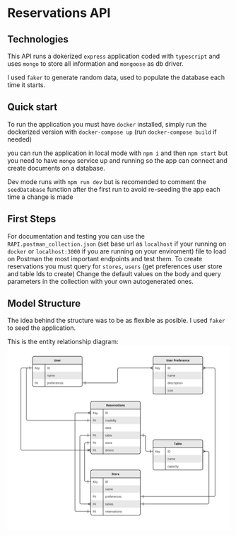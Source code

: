 
# Reservations API

## Technologies
This API runs a dokerized `express` application coded with `typescript` and uses `mongo` to store
all information and `mongoose` as db driver.

I used `faker` to generate random data, used to populate the database each time it starts.

## Quick start
To run the application you must have `docker` installed, simply run the dockerized version with `docker-compose up` (run `docker-compose build` if needed)

you can run the application in local mode with `npm i` and then `npm start` but you need to have `mongo` service up and running so the app can connect and create documents on a database.

Dev mode runs with `npm run dev` but is recomended to comment the `seedDatabase` function after the first run to avoid re-seeding the app each time a change is made

## First Steps 
For documentation and testing you can use the `RAPI.postman_collection.json` (set base url as `localhost` if your running on `docker` or `localhost:3000` if you are running on your enviroment) file to load on Postman the most important endpoints and test them.
To create reservations you must query for `stores`, `users` (get preferences user store and table Ids to create)
Change the default values on the body and query parameters in the collection with your own autogenerated ones.

## Model Structure
The idea behind the structure was to be as flexible as posible.
I used `faker` to seed the application.

This is the entity relationship diagram:
![ERD](./erd.jpeg)

